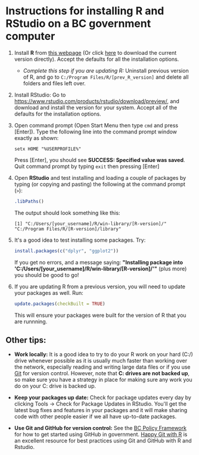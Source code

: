 # Instructions for installing **R** and **RStudio** on a BC government computer


1. Install **R** from [this webpage](http://cran.rstudio.com) (Or click 
   [here](http://cran.r-project.org/bin/windows/base/release.htm) to download 
   the current version directly). Accept the defaults for all the installation 
   options.

    * *Complete this step if you are updating R:* Uninstall previous version of R, 
    and go to `C:/Program Files/R/[prev_R_version]` and delete all folders and files left over.

    
2. Install RStudio: Go to https://www.rstudio.com/products/rstudio/download/preview/, and 
   download and install the version for your system.  Accept all of the defaults 
   for the installation options.
   
3.  Open command prompt (Open Start Menu then type `cmd` and press [Enter]).
    Type the following line into the command prompt window exactly as shown:

    ```
    setx HOME "%USERPROFILE%"
    ```
    
    Press [Enter], you should see **SUCCESS: Specified value was saved**.
    Quit command prompt by typing `exit` then pressing [Enter]

5. Open **RStudio** and test installing and loading a couple of 
   packages by typing (or copying and pasting) the following at the command prompt (`>`):

    ```r
    .libPaths()
    ```
    
    The output should look something like this:
    
    ```
    [1] "C:/Users/[your_username]/R/win-library/[R-version]/"     "C:/Program Files/R/[R-version]/library"
    ```

6. It's a good idea to test installing some packages. Try:

    ```r
    install.packages(c("dplyr", "ggplot2"))
    ```

    If you get no errors, and a message saying:
    **"Installing package into 'C:/Users/[your_username]/R/win-library/[R-version]/'"** 
    (plus more) you should be good to go!
   
7. If you are updating R from a previous version, you will need to update your packages as well. Run:

    ```r
    update.packages(checkBuilt = TRUE)
    ```
    
    This will ensure your packages were built for the version of R that you are runnning.

## Other tips:

* **Work locally:** It is a good idea to try to do your R work on your hard (C:/) drive whenever possible as it is usually much faster than working over the network, especially reading and writing large data files or if you use [Git](https://git-scm.com/) for version control. However, note that **C: drives are not backed up**, so make sure you have a strategy in place for making sure any work you do on your C: drive is backed up.

* **Keep your packages up date:** Check for package updates every day by clicking Tools -> Check for Package Updates in RStudio. You'll get the latest bug fixes and features in your packages and it will make sharing code with other people easier if we all have up-to-date packages.

* **Use Git and GitHub for version control:** See the [BC Policy Framework](https://github.com/bcgov/BC-Policy-Framework-For-GitHub) for how to get started using GitHub in government. [Happy Git with R](http://happygitwithr.com/) is an excellent resource for best practices using Git and GitHub with R and Rstudio.


